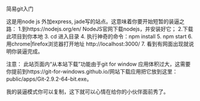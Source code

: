 简易git入门

这是用node js 外加express, jade写的站点。这意味着你要开始短暂的装逼之路：
1.到https://nodejs.org/en/ NodeJS官网下载nodejs，并安装好它；
2.下载此项目到你本地
3. cd 进入目录
4. 执行神奇的命令：npm install
5. npm start
6. 用chrome|firefox浏览器打开地址 http://localhost:3000/
7. 看到有网面出现就说明你装逼完成。


注意：
此站页面内“从本站下载”功能由于git for window 应用体积过大，这需要你提前到https://git-for-windows.github.io/网站下载应用把它放到这里：
public/apps/Git-2.9.2-64-bit.exe。

我的装逼模式你可以复制，这下就可以心情在给你的小伙伴面前秀了。

